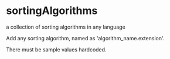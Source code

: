 # sortingAlgorithms
a collection of sorting algorithms in any language

Add any sorting algorithm, named as 'algorithm_name.extension'.


There must be sample values hardcoded.
